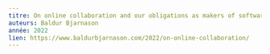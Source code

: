```yaml
---
titre: On online collaboration and our obligations as makers of software
auteurs: Baldur Bjarnason
année: 2022
lien: https://www.baldurbjarnason.com/2022/on-online-collaboration/
---
```


